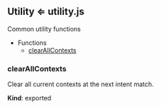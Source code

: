 <a name="Utility"></a>

## Utility ⇐ utility.js

Common utility functions

* Functions
    * [clearAllContexts](#clearAllContexts)

<a name="clearAllContexts"></a>

### clearAllContexts
Clear all current contexts at the next intent match.

**Kind**: exported